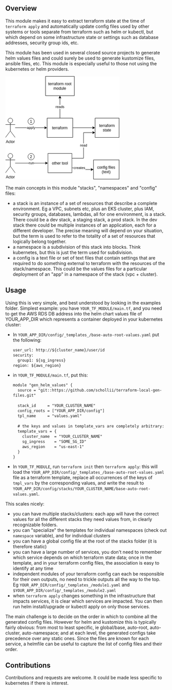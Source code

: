 Overview
--------

This module makes it easy to extract terraform state at the time of
`terraform apply` and automatically update config files used by other
systems or tools separate from terraform such as helm or kubectl, but 
which depend on some infrastructure state or settings such as database
addresses, security group ids, etc. 

This module has been <a id="my-anchor">used</a> in several closed source projects to generate 
helm values files and could surely be used to generate kustomize files, 
ansible files, etc. This module is especially useful to those 
not using the kubernetes or helm providers. 

<a id="image">![image](docs/configs-with-infra-data-from-tfstate.png)</a>

The main concepts in this module "stacks", "namespaces" and "config" 
files: 

- a stack is an instance of a set of resources that describe a complete
  environment. Eg a VPC, subnets etc, plus an EKS cluster, plus 
  IAM, security groups, databases, lambdas, all for one environment, 
  is a stack. There could be a dev stack, a staging stack, a prod 
  stack. In the dev stack there could be multiple instances of an 
  application, each for a different developer. The precise meaning 
  will depend on your situation, but the term is used to refer to the
  totality of a set of resources that logically belong together. 
- a namespace is a subdivision of this stack into blocks. Think 
  kubernetes, but this is just the term used for subdivision.
- a config is a text file or set of text files that contain settings
  that are required to do something external to terraform with the 
  resources of the stack/namespace. This could be the values files 
  for a particular deployment of an "app" in a namespace of the 
  stack (vpc + cluster).


Usage
-----

Using this is very simple, and best understood by looking in the
examples folder. Simplest example: you have `YOUR_TF_MODULE/main.tf`, 
and you need to get the AWS RDS DB address into the helm chart values 
file of YOUR_APP_DIR which represents a container deployed in your 
kubernetes cluster: 

- In `YOUR_APP_DIR/config/_templates_/base-auto-root-values.yaml` 
  put the following: 
  ```
  user_url: http://${cluster_name}/user/id
  security:
    group1: ${sg_ingress}
  region: ${aws_region}
  ```

- in `YOUR_TF_MODULE/main.tf`, put this: 
  ```
  module "gen_helm_values" {
    source = "git::https://github.com/schollii/terraform-local-gen-files.git"

    stack_id     = "YOUR_CLUSTER_NAME"
    config_roots = ["YOUR_APP_DIR/config"]
    tpl_name     = "values.yaml"

    # the keys and values in template_vars are completely arbitrary:
    template_vars = {
      cluster_name  = "YOUR_CLUSTER_NAME"
      sg_ingress    = "SOME_SG_ID"
      aws_region    = "us-east-1"
    }
  }
  ```

- In `YOUR_TF_MODULE`, run `terraform init` then `terraform apply`: 
  this will load the `YOUR_APP_DIR/config/_templates_/base-auto-root-values.yaml` 
  file as a terraform template, replace all occurrences of the keys of 
  `tmpl_vars` by the corresponding values, and write the result to 
  `YOUR_APP_DIR/config/stacks/YOUR_CLUSTER_NAME/base-auto-root-values.yaml`. 

This scales nicely:

- you can have multiple stacks/clusters: each app will have the 
  correct values for all the different stacks they need values from, 
  in clearly recognizable folders. 
- you can "specialize" the templates for individual namespaces (check 
  out `namespace` variable), and for individual clusters
- you can have a global config file at the root of the stacks folder
  (it is therefore static)
- you can have a large number of services, you don't need to remember 
  which service depends on which terraform state data; once in the 
  template, and in your terraform config files, the association is
  easy to identify at any time
- independent modules of your terraform config can each be responsible
  for their own outputs, no need to trickle outputs all the way to 
  the top. Eg `YOUR_APP_DIR/config/_templates_/module1.yaml`
  and `$YOUR_APP_DIR/config/_templates_/module2.yaml`
- when `terraform apply` changes something in the infrastructure that 
  impacts services, it is clear which services are impacted. You can 
  then run helm install/upgrade or kubectl apply on only those 
  services. 

The main challenge is to decide on the order in which to combine all 
the generated config files. However for helm and kustomize this is 
typically fairly obvious: from most to least specific, ie global/base,
auto-root, auto-cluster, auto-namespace; and at each level, the 
generated configs take precedence over any static ones. Since the 
files are known for each service, a helmfile can be useful to 
capture the list of config files and their order. 


Contributions
-------------

Contributions and requests are welcome. It could be made less 
specific to kubernetes if there is interest. 